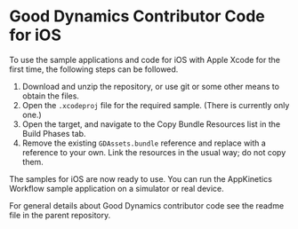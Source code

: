 Good Dynamics Contributor Code for iOS
======================================
To use the sample applications and code for iOS with Apple Xcode for the first
time, the following steps can be followed.

1.  Download and unzip the repository, or use git or some other means to obtain
    the files.
2.  Open the `.xcodeproj` file for the required sample. (There is currently only
    one.)
3.  Open the target, and navigate to the Copy Bundle Resources list in the Build
    Phases tab.
4.  Remove the existing `GDAssets.bundle` reference and replace with a reference
    to your own. Link the resources in the usual way; do not copy them.

The samples for iOS are now ready to use. You can run the AppKinetics Workflow
sample application on a simulator or real device.

For general details about Good Dynamics contributor code see the readme file in
the parent repository.
